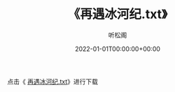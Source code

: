 ﻿---
title:  《再遇冰河纪.txt》
date:   2022-01-01T00:00:00+00:00
author: 听松阁
layout: post
permalink: /再遇冰河纪/
categories: 小说
tags: [小说]
---

点击《 [再遇冰河纪.txt](http://img.660000.xyz/bookstukust/book/bntxt/10/再遇冰河纪.txt)》进行下载